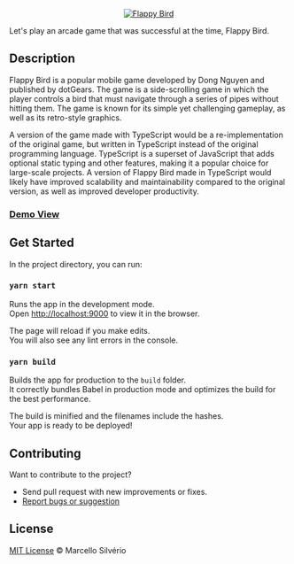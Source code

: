 <p align="center">
  <a href="https://flappy-bird-beta.vercel.app/">
   <img alt="Flappy Bird" src="https://github.com/omariosouto/flappy-bird-devsoutinho/raw/master/_docs/logo.png" />
  </a>
</p>

Let's play an arcade game that was successful at the time, Flappy Bird.

## Description
Flappy Bird is a popular mobile game developed by Dong Nguyen and published by dotGears. The game is a side-scrolling game in which the player controls a bird that must navigate through a series of pipes without hitting them. The game is known for its simple yet challenging gameplay, as well as its retro-style graphics.

A version of the game made with TypeScript would be a re-implementation of the original game, but written in TypeScript instead of the original programming language. TypeScript is a superset of JavaScript that adds optional static typing and other features, making it a popular choice for large-scale projects. A version of Flappy Bird made in TypeScript would likely have improved scalability and maintainability compared to the original version, as well as improved developer productivity.

### [Demo View](http://flappy-bird-gold.vercel.app/)

## Get Started

In the project directory, you can run:

### `yarn start`

Runs the app in the development mode.\
Open [http://localhost:9000](http://localhost:9000) to view it in the browser.

The page will reload if you make edits.\
You will also see any lint errors in the console.

### `yarn build`

Builds the app for production to the `build` folder.\
It correctly bundles Babel in production mode and optimizes the build for the best performance.

The build is minified and the filenames include the hashes.\
Your app is ready to be deployed!

## Contributing

Want to contribute to the project?

- Send pull request with new improvements or fixes.
- [Report bugs or suggestion](https://github.com/smarcelloc/flappy-bird/issues)

## License

[MIT License](./LICENSE) © Marcello Silvério

